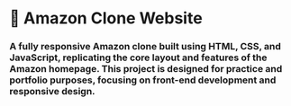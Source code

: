  # 🛒 Amazon Clone Website
### A fully responsive Amazon clone built using HTML, CSS, and JavaScript, replicating the core layout and features of the Amazon homepage. This project is designed for practice and portfolio purposes, focusing on front-end development and responsive design.
